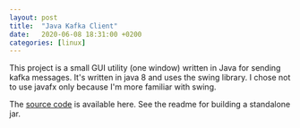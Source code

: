 ```yaml
---
layout: post
title:  "Java Kafka Client"
date:   2020-06-08 18:31:00 +0200
categories: [linux]
---
```


This project is a small GUI utility (one window) written in Java for sending kafka messages. It's written in java 8 and uses the swing library. I chose not to use javafx only because I'm more familiar with swing.

The [source code](https://github.com/wrburnham/kafka-producer) is available here. See the readme for building a standalone jar.
